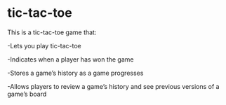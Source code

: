 # tic-tac-toe

This is a tic-tac-toe game that:

-Lets you play tic-tac-toe

-Indicates when a player has won the game

-Stores a game’s history as a game progresses

-Allows players to review a game’s history and see previous versions of a game’s board
